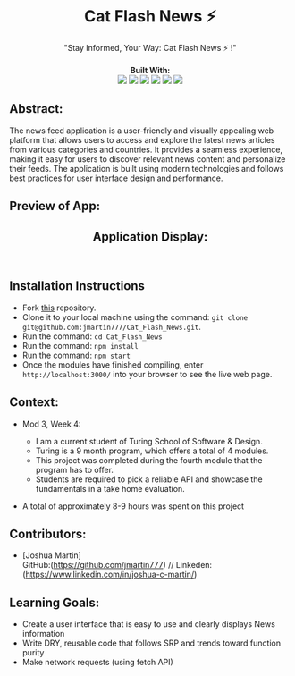 <div align="center">
<h1> Cat Flash News ⚡️ </h1>
"Stay Informed, Your Way: Cat Flash News ⚡️ !"
<br> 

<br>
<b>Built With:</b>
<br>

  <img src="https://img.shields.io/badge/React-20232A?style=for-the-badge&logo=react&logoColor=61DAFB" />
  <img src="https://img.shields.io/badge/JavaScript-323330?style=for-the-badge&logo=javascript&logoColor=F7DF1E" /> 
  <img src="https://img.shields.io/badge/CSS3-1572B6?style=for-the-badge&logo=css3&logoColor=white" /> 
  <img src="https://img.shields.io/badge/HTML5-E34F26?style=for-the-badge&logo=html5&logoColor=white" />
  <img src="https://img.shields.io/badge/GitHub%20Pages-222222.svg?style=for-the-badge&logo=GitHub-Pages&logoColor=white" />
  <img src="https://img.shields.io/badge/-cypress-%23E5E5E5?style=for-the-badge&logo=cypress&logoColor=058a5e" /> 

<br>

</div>


## Abstract: 
The news feed application is a user-friendly and visually appealing web platform that allows users to access and explore the latest news articles from various categories and countries. It provides a seamless experience, making it easy for users to discover relevant news content and personalize their feeds. The application is built using modern technologies and follows best practices for user interface design and performance.

## Preview of App:

<div align="center">

  <h2> Application Display: </h2>
 <!-- ADD phone preview here -->

  <br>  

</div>

## Installation Instructions 
- Fork [this](https://github.com/jmartin777/Article-Trove) repository. 
- Clone it to your local machine using the command: `git clone git@github.com:jmartin777/Cat_Flash_News.git`.
- Run the command: `cd Cat_Flash_News`
- Run the command: `npm install`
- Run the command: `npm start`
- Once the modules have finished compiling, enter `http://localhost:3000/` into your browser to see the live web page. 



## Context: 
- Mod 3, Week 4: 
  - I am a current student of Turing School of Software & Design. 
  - Turing is a 9 month program, which offers a total of 4 modules. 
  - This project was completed during the fourth module that the program has to offer. 
  - Students are required to pick a reliable API and showcase the fundamentals in a take home evaluation.

- A total of approximately 8-9 hours was spent on this project 

## Contributors: 

- [Joshua Martin]
  <br>
GitHub:(https://github.com/jmartin777) //
Linkeden:(https://www.linkedin.com/in/joshua-c-martin/)


## Learning Goals:
- Create a user interface that is easy to use and clearly displays News information
- Write DRY, reusable code that follows SRP and trends toward function purity
- Make network requests (using fetch API)

